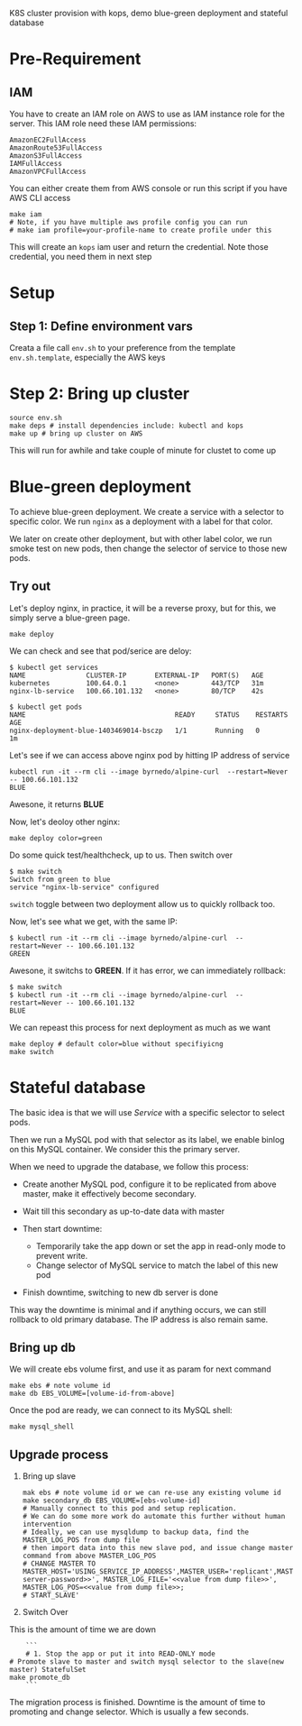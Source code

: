 K8S cluster provision with kops, demo blue-green deployment and stateful database

# Pre-Requirement

## IAM
You have to create an IAM role on AWS to use as IAM instance role for the server.
This IAM role need these IAM permissions:

```
AmazonEC2FullAccess
AmazonRoute53FullAccess
AmazonS3FullAccess
IAMFullAccess
AmazonVPCFullAccess
```

You can either create them from AWS console or run this script if you have AWS CLI
access

```
make iam
# Note, if you have multiple aws profile config you can run
# make iam profile=your-profile-name to create profile under this
```

This will create an `kops` iam user and return the credential. Note those credential, you need
them in next step

# Setup

## Step 1: Define environment vars

Creata a file call `env.sh` to your preference from the template `env.sh.template`, especially the AWS keys

# Step 2: Bring up cluster

```
source env.sh
make deps # install dependencies include: kubectl and kops
make up # bring up cluster on AWS
```

This will run for awhile and take couple of minute for clustet to come up

# Blue-green deployment

To achieve blue-green deployment. We create a service with a selector to
specific color. We run `nginx` as a deployment with a label for that color.

We later on create other deployment, but with other label color, we run
smoke test on new pods, then change the selector of service to those new
pods.


## Try out

Let's deploy nginx, in practice, it will be a reverse proxy, but for this,
we simply serve a blue-green page.

```
make deploy
```

We can check and see that pod/serice are deloy:

```
$ kubectl get services
NAME               CLUSTER-IP       EXTERNAL-IP   PORT(S)   AGE
kubernetes         100.64.0.1       <none>        443/TCP   31m
nginx-lb-service   100.66.101.132   <none>        80/TCP    42s

$ kubectl get pods
NAME                                     READY     STATUS    RESTARTS   AGE
nginx-deployment-blue-1403469014-bsczp   1/1       Running   0          1m
```

Let's see if we can access above nginx pod by hitting IP address of service

```
kubectl run -it --rm cli --image byrnedo/alpine-curl  --restart=Never -- 100.66.101.132
BLUE
```

Awesone, it returns **BLUE**

Now, let's deoloy other nginx:

```
make deploy color=green
```

Do some quick test/healthcheck, up to us. Then switch over

```
$ make switch
Switch from green to blue
service "nginx-lb-service" configured
```

`switch` toggle between two deployment allow us to quickly rollback too.

Now, let's see what we get, with the same IP:

```
$ kubectl run -it --rm cli --image byrnedo/alpine-curl  --restart=Never -- 100.66.101.132
GREEN
```

Awesone, it switchs to **GREEN**. If it has error, we can immediately rollback:

```
$ make switch
$ kubectl run -it --rm cli --image byrnedo/alpine-curl  --restart=Never -- 100.66.101.132
BLUE
```

We can repeast this process for next deployment as much as we want

```
make deploy # default color=blue without specifiyicng
make switch
```

# Stateful database

The basic idea is that we will use *Service* with a specific selector 
to select pods.

Then we run a MySQL pod with that selector as its label, we enable binlog
on this MySQL container. We consider this the primary server.

When we need to upgrade the database, we follow this process:

- Create another MySQL pod, configure it to be replicated from above master,
  make it effectively become secondary.
- Wait till this secondary as up-to-date data with master
- Then start downtime:

  - Temporarily take the app down or set the app in read-only mode to prevent write.
  - Change selector of MySQL service to match the label of this new pod
- Finish downtime, switching to new db server is done

This way the downtime is minimal and if anything occurs, we can still rollback to old
primary database. The IP address is also remain same.

## Bring up db

We will create ebs volume first, and use it as param for next command

```
make ebs # note volume id
make db EBS_VOLUME=[volume-id-from-above]
```

Once the pod are ready, we can connect to its MySQL shell:

```
make mysql_shell
```

## Upgrade process

1. Bring up slave

   ```
   mak ebs # note volume id or we can re-use any existing volume id
   make secondary_db EBS_VOLUME=[ebs-volume-id]
   # Manually connect to this pod and setup replication.
   # We can do some more work do automate this further without human intervention
   # Ideally, we can use mysqldump to backup data, find the MASTER_LOG_POS from dump file
   # then import data into this new slave pod, and issue change master command from above MASTER_LOG_POS
   # CHANGE MASTER TO MASTER_HOST='USING_SERVICE_IP_ADDRESS',MASTER_USER='replicant',MASTER_PASSWORD='<<slave-server-password>>', MASTER_LOG_FILE='<<value from dump file>>', MASTER_LOG_POS=<<value from dump file>>;
   # START_SLAVE'
   ```

2. Switch Over

This is the amount of time we are down

		```
		# 1. Stop the app or put it into READ-ONLY mode
    # Promote slave to master and switch mysql selector to the slave(new master) StatefulSet
    make promote_db
		```

The migration process is finished. Downtime is the amount of time to promoting and change selector. Which is usually
a few seconds.
